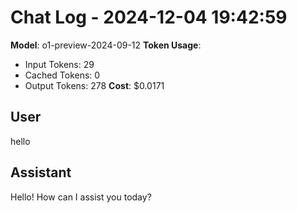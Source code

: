 # Chat Log - 2024-12-04 19:42:59
**Model**: o1-preview-2024-09-12
**Token Usage**:
- Input Tokens: 29
- Cached Tokens: 0
- Output Tokens: 278
**Cost**: $0.0171

## User
hello

## Assistant
Hello! How can I assist you today?

